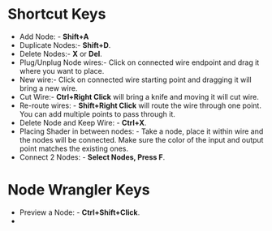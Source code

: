 
# Shortcut Keys
* Add Node: - **Shift+A**
* Duplicate Nodes:- **Shift+D**.
* Delete Nodes:- **X** or **Del**.
* Plug/Unplug Node wires:- Click on connected wire endpoint and drag it where you want to place.
* New wire:- Click on connected wire starting point and dragging it will bring a new wire.
* Cut Wire:- **Ctrl+Right Click** will bring a knife and moving it will cut wire.
* Re-route wires: - **Shift+Right Click** will route the wire through one point. You can add multiple points to pass through it. 
* Delete Node and Keep Wire: - **Ctrl+X**. 
* Placing Shader in between nodes: - Take a node, place it within wire and the nodes will be connected. Make sure the color of the input and output point matches the existing ones.
* Connect 2 Nodes: - **Select Nodes, Press F**. 


# Node Wrangler Keys
* Preview a Node: - **Ctrl+Shift+Click**.
*  